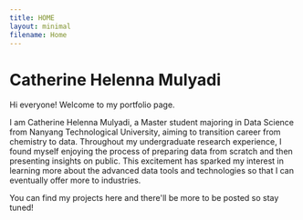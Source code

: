 ```yaml
---
title: HOME
layout: minimal
filename: Home
--- 
```


# Catherine Helenna Mulyadi

Hi everyone! Welcome to my portfolio page.

I am Catherine Helenna Mulyadi, a Master student majoring in Data Science from Nanyang Technological University, aiming to transition career from chemistry to data.
Throughout my undergraduate research experience, I found myself enjoying the process of preparing data from scratch and then presenting insights on public.
This excitement has sparked my interest in learning more about the advanced data tools and technologies so that I can eventually offer more to industries.

You can find my projects here and there'll be more to be posted so stay tuned!
